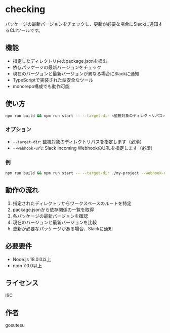 # checking

パッケージの最新バージョンをチェックし、更新が必要な場合にSlackに通知するCLIツールです。

## 機能

- 指定したディレクトリ内のpackage.jsonを検出
- 依存パッケージの最新バージョンをチェック
- 現在のバージョンと最新バージョンが異なる場合にSlackに通知
- TypeScriptで実装された型安全なツール
- monorepo構成でも動作可能

## 使い方

```bash
npm run build && npm run start -- --target-dir <監視対象のディレクトリパス> --webhook-url <Slack Incoming Webhook URL>
```

### オプション

- `--target-dir`: 監視対象のディレクトリパスを指定します（必須）
- `--webhook-url`: Slack Incoming WebhookのURLを指定します（必須）

### 例

```bash
npm run build && npm run start -- --target-dir ./my-project --webhook-url https://hooks.slack.com/services/XXXXX/XXXXX/XXXXX
```

## 動作の流れ

1. 指定されたディレクトリからワークスペースのルートを特定
2. package.jsonから依存関係の一覧を取得
3. 各パッケージの最新バージョンを確認
4. 現在のバージョンと最新バージョンを比較
5. 更新が必要なパッケージがある場合、Slackに通知

## 必要要件

- Node.js 18.0.0以上
- npm 7.0.0以上

## ライセンス

ISC

## 作者

gosutesu
